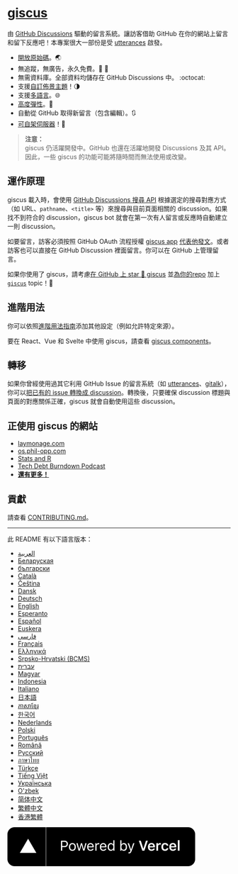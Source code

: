 # [giscus][giscus]

由 [GitHub Discussions][discussions] 驅動的留言系統。讓訪客借助 GitHub 在你的網站上留言和留下反應吧！本專案很大一部份是受 [utterances][utterances] 啟發。

- [開放原始碼][repo]。🌏
- 無追蹤，無廣告，永久免費。📡 🚫
- 無需資料庫。全部資料均儲存在 GitHub Discussions 中。 :octocat:
- 支援[自訂佈景主題][creating-custom-themes]！🌗
- 支援[多語言][multiple-languages]。🌐
- [高度彈性][advanced-usage]。🔧
- 自動從 GitHub 取得新留言（包含編輯）。🔃
- [可自架伺服器][self-hosting]！🤳

> **注意：**\
> giscus 仍活躍開發中。GitHub 也還在活躍地開發 Discussions 及其 API。因此，一些 giscus 的功能可能將隨時間而無法使用或改變。

## 運作原理

giscus 載入時，會使用 [GitHub Discussions 搜尋 API][search-api] 根據選定的搜尋對應方式（如 URL、`pathname`、`<title>` 等）來搜尋與目前頁面相關的 discussion。如果找不到符合的 discussion，giscus bot 就會在第一次有人留言或反應時自動建立一則 discussion。

如要留言，訪客必須按照 GitHub OAuth 流程授權 [giscus app][giscus-app] [代表他發文][authorization]。或者訪客也可以直接在 GitHub Discussion 裡面留言。你可以在 GitHub 上管理留言。

[giscus]: https://giscus.app/zh-TW
[discussions]: https://docs.github.com/en/discussions
[utterances]: https://github.com/utterance/utterances
[repo]: https://github.com/giscus/giscus
[advanced-usage]: https://github.com/giscus/giscus/blob/main/ADVANCED-USAGE.md
[creating-custom-themes]: https://github.com/giscus/giscus/blob/main/ADVANCED-USAGE.md#data-theme
[multiple-languages]: https://github.com/giscus/giscus/blob/main/CONTRIBUTING.md#adding-localizations
[self-hosting]: https://github.com/giscus/giscus/blob/main/SELF-HOSTING.md
[search-api]: https://docs.github.com/en/graphql/guides/using-the-graphql-api-for-discussions#search
[giscus-app]: https://github.com/apps/giscus
[authorization]: https://docs.github.com/en/developers/apps/identifying-and-authorizing-users-for-github-apps

<!-- configuration -->

如果你使用了 giscus，請考慮[在 GitHub 上 star 🌟 giscus][repo] 並[為你的repo][topic-howto] 加上 [`giscus`][giscus-topic] topic！🎉

## 進階用法

你可以依照[進階用法指南][advanced-usage]添加其他設定（例如允許特定來源）。

要在 React、Vue 和 Svelte 中使用 giscus，請查看 [giscus components][giscus-component]。

## 轉移

如果你曾經使用過其它利用 GitHub Issue 的留言系統（如 [utterances][utterances]、[gitalk][gitalk]），你可以[把已有的 issue 轉換成 discussion][convert]。轉換後，只要確保 discussion 標題與頁面的對應關係正確，giscus 就會自動使用這些 discussion。

## 正使用 giscus 的網站

- [laymonage.com][laymonage-website]
- [os.phil-opp.com][os-phil-opp]
- [Stats and R][statsandr]
- [Tech Debt Burndown Podcast][techdebtburndown]
- [**還有更多！**][giscus-topic]

## 貢獻

請查看 [CONTRIBUTING.md][contributing]。

[giscus-component]: https://github.com/giscus/giscus-component
[repo]: https://github.com/giscus/giscus
[giscus-topic]: https://github.com/topics/giscus
[topic-howto]: https://docs.github.com/en/github/administering-a-repository/classifying-your-repository-with-topics
[advanced-usage]: https://github.com/giscus/giscus/blob/main/ADVANCED-USAGE.md
[utterances]: https://github.com/utterance/utterances
[gitalk]: https://github.com/gitalk/gitalk
[convert]: https://docs.github.com/en/discussions/managing-discussions-for-your-community/moderating-discussions#converting-an-issue-to-a-discussion
[laymonage-website]: https://laymonage.com/posts/giscus
[os-phil-opp]: https://os.phil-opp.com
[statsandr]: https://statsandr.com
[techdebtburndown]: https://techdebtburndown.com
[contributing]: https://github.com/giscus/giscus/blob/main/CONTRIBUTING.md

<!-- end -->

---

此 README 有以下語言版本：

- [العربية](README.ar.md)
- [Беларуская](README.be.md)
- [български](README.bg.md)
- [Català](README.ca.md)
- [Čeština](README.cs.md)
- [Dansk](README.da.md)
- [Deutsch](README.de.md)
- [English](README.md)
- [Esperanto](README.eo.md)
- [Español](README.es.md)
- [Euskera](README.eu.md)
- [فارسی](README.fa.md)
- [Français](README.fr.md)
- [Ελληνικά](README.gr.md)
- [Srpsko-Hrvatski (BCMS)](README.hbs.md)
- [עברית](README.he.md)
- [Magyar](README.hu.md)
- [Indonesia](README.id.md)
- [Italiano](README.it.md)
- [日本語](README.ja.md)
- [ភាសាខ្មែរ](README.kh.md)
- [한국어](README.ko.md)
- [Nederlands](README.nl.md)
- [Polski](README.pl.md)
- [Português](README.pt.md)
- [Română](README.ro.md)
- [Русский](README.ru.md)
- [ภาษาไทย](README.th.md)
- [Türkçe](README.tr.md)
- [Tiếng Việt](README.vi.md)
- [Українська](README.uk.md)
- [O'zbek](README.uz.md)
- [简体中文](README.zh-CN.md)
- [繁體中文](README.zh-TW.md)
- [香港繁體](README.zh-HK.md)

[![由 Vercel 技術支援](public/powered-by-vercel.svg)][vercel]

[vercel]: https://vercel.com/?utm_source=giscus&utm_campaign=oss
